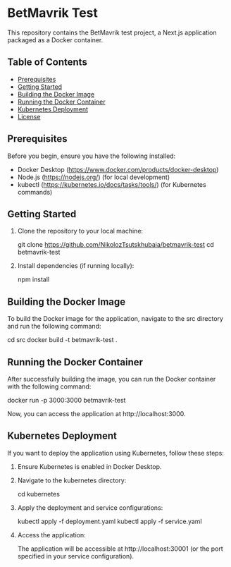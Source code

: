 # BetMavrik Test

This repository contains the BetMavrik test project, a Next.js application packaged as a Docker container.

## Table of Contents

- [Prerequisites](#prerequisites)
- [Getting Started](#getting-started)
- [Building the Docker Image](#building-the-docker-image)
- [Running the Docker Container](#running-the-docker-container)
- [Kubernetes Deployment](#kubernetes-deployment)
- [License](#license)

## Prerequisites

Before you begin, ensure you have the following installed:

- Docker Desktop (https://www.docker.com/products/docker-desktop)
- Node.js (https://nodejs.org/) (for local development)
- kubectl (https://kubernetes.io/docs/tasks/tools/) (for Kubernetes commands)

## Getting Started

1. Clone the repository to your local machine:

   git clone https://github.com/NikolozTsutskhubaia/betmavrik-test
   cd betmavrik-test

2. Install dependencies (if running locally):

   npm install

## Building the Docker Image

To build the Docker image for the application, navigate to the src directory and run the following command:

cd src
docker build -t betmavrik-test .

## Running the Docker Container

After successfully building the image, you can run the Docker container with the following command:

docker run -p 3000:3000 betmavrik-test

Now, you can access the application at http://localhost:3000.

## Kubernetes Deployment

If you want to deploy the application using Kubernetes, follow these steps:

1. Ensure Kubernetes is enabled in Docker Desktop.

2. Navigate to the kubernetes directory:

   cd kubernetes

3. Apply the deployment and service configurations:

   kubectl apply -f deployment.yaml
   kubectl apply -f service.yaml

4. Access the application:

   The application will be accessible at http://localhost:30001 (or the port specified in your service configuration).

